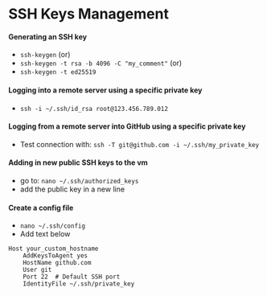 # SSH Keys Management

#### Generating an SSH key

- `ssh-keygen` (or)
- `ssh-keygen -t rsa -b 4096 -C "my_comment"` (or)
- `ssh-keygen -t ed25519`

#### Logging into a remote server using a specific private key

- `ssh -i ~/.ssh/id_rsa root@123.456.789.012`

#### Logging from a remote server into GitHub using a specific private key

- Test connection with: `ssh -T git@github.com -i ~/.ssh/my_private_key`

#### Adding in new public SSH keys to the vm

- go to: `nano ~/.ssh/authorized_keys`
- add the public key in a new line

#### Create a config file

- `nano ~/.ssh/config`
- Add text below

```
Host your_custom_hostname
    AddKeysToAgent yes
    HostName github.com
    User git
    Port 22  # Default SSH port
    IdentityFile ~/.ssh/private_key
```
